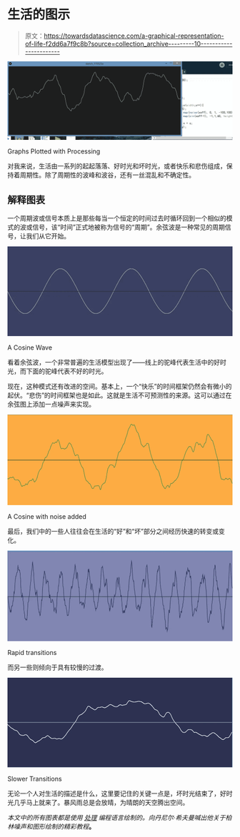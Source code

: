# 生活的图示

> 原文：<https://towardsdatascience.com/a-graphical-representation-of-life-f2dd6a7f9c8b?source=collection_archive---------10----------------------->

![](img/541e30b67879178dbf686f313a8f3a81.png)

Graphs Plotted with Processing

对我来说，生活由一系列的起起落落、好时光和坏时光，或者快乐和悲伤组成，保持着周期性。除了周期性的波峰和波谷，还有一丝混乱和不确定性。

## 解释图表

一个周期波或信号本质上是那些每当一个恒定的时间过去时循环回到一个相似的模式的波或信号，该“时间”正式地被称为信号的“周期”。余弦波是一种常见的周期信号，让我们从它开始。

![](img/172e96a039ac47c92b31587081903414.png)

A Cosine Wave

看着余弦波，一个非常普遍的生活模型出现了——线上的驼峰代表生活中的好时光，而下面的驼峰代表不好的时光。

现在，这种模式还有改进的空间。基本上，一个“快乐”的时间框架仍然会有微小的起伏。“悲伤”的时间框架也是如此。这就是生活不可预测性的来源。这可以通过在余弦图上添加一点噪声来实现。

![](img/dbcae2a236ee95f12cd3ddbcd3539c34.png)

A Cosine with noise added

最后，我们中的一些人往往会在生活的“好”和“坏”部分之间经历快速的转变或变化。

![](img/89de8a9a093764b45f532796a7f85d9a.png)

Rapid transitions

而另一些则倾向于具有较慢的过渡。

![](img/07075bde7dfc823851e227f2b3870306.png)

Slower Transitions

无论一个人对生活的描述是什么，这里要记住的关键一点是，坏时光结束了，好时光几乎马上就来了。暴风雨总是会放晴，为晴朗的天空腾出空间。

*本文中的所有图表都是使用* [*处理*](https://processing.org/) *编程语言绘制的。向丹尼尔·希夫曼喊出他关于柏林噪声和图形绘制的精彩教程*[](https://www.youtube.com/watch?v=y7sgcFhk6ZM)**。**